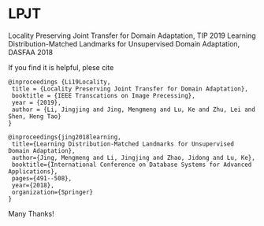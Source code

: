 # LPJT
Locality Preserving Joint Transfer for Domain Adaptation, TIP 2019
Learning Distribution-Matched Landmarks for Unsupervised Domain Adaptation, DASFAA 2018

If you find it is helpful, plese cite

    @inproceedings {Li19Locality, 	
     title = {Locality Preserving Joint Transfer for Domain Adaptation}, 	
     booktitle = {IEEE Transcations on Image Precessing}, 	
     year = {2019}, 	
     author = {Li, Jingjing and Jing, Mengmeng and Lu, Ke and Zhu, Lei and Shen, Heng Tao} 
    } 
    
    @inproceedings{jing2018learning,
     title={Learning Distribution-Matched Landmarks for Unsupervised Domain Adaptation},
     author={Jing, Mengmeng and Li, Jingjing and Zhao, Jidong and Lu, Ke},
     booktitle={International Conference on Database Systems for Advanced Applications},
     pages={491--508},
     year={2018},
     organization={Springer}
    }

Many Thanks!
